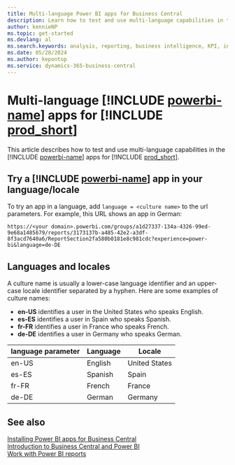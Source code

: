 ```yaml
---
title: Multi-language Power BI apps for Business Central
description: Learn how to test and use multi-language capabilities in the Power BI apps for Business Central. 
author: kennieNP
ms.topic: get-started
ms.devlang: al
ms.search.keywords: analysis, reporting, business intelligence, KPI, installation, administration
ms.date: 05/28/2024
ms.author: kepontop
ms.service: dynamics-365-business-central
---
```


# Multi-language [!INCLUDE [powerbi-name](includes/powerbi-name.md)] apps for [!INCLUDE [prod_short](includes/prod_short.md)]

This article describes how to test and use multi-language capabilities in the [!INCLUDE [powerbi-name](includes/powerbi-name.md)] apps for [!INCLUDE [prod_short](includes/prod_short.md)].

## Try a [!INCLUDE [powerbi-name](includes/powerbi-name.md)] app in your language/locale

To try an app in a language, add `language = <culture name>` to the url parameters. For example, this URL shows an app in German:

``` link
https://<your domain>.powerbi.com/groups/a1d27337-134a-4326-99ed-9e68a1485679/reports/3173137b-a485-42e2-a3df-8f3acd7640a6/ReportSection2fa580b0181e8c981cdc?experience=power-bi&language=de-DE
```

## Languages and locales

A culture name is usually a lower-case language identifier and an upper-case locale identifier separated by a hyphen. Here are some examples of culture names:

- **en-US** identifies a user in the United States who speaks English.
- **es-ES** identifies a user in Spain who speaks Spanish.
- **fr-FR** identifies a user in France who speaks French.
- **de-DE** identifies a user in Germany who speaks German.

| language parameter | Language | Locale        |
|--------------------|----------|---------------|
| en-US              | English  | United States |
| es-ES              | Spanish  | Spain         |
| fr-FR              | French   | France        |
| de-DE              | German   | Germany       |

## See also

[Installing Power BI apps for Business Central](across-powerbi-install-business-central-apps.md)  
[Introduction to Business Central and Power BI](admin-powerbi.md)  
[Work with Power BI reports](across-working-with-powerbi.md)  
